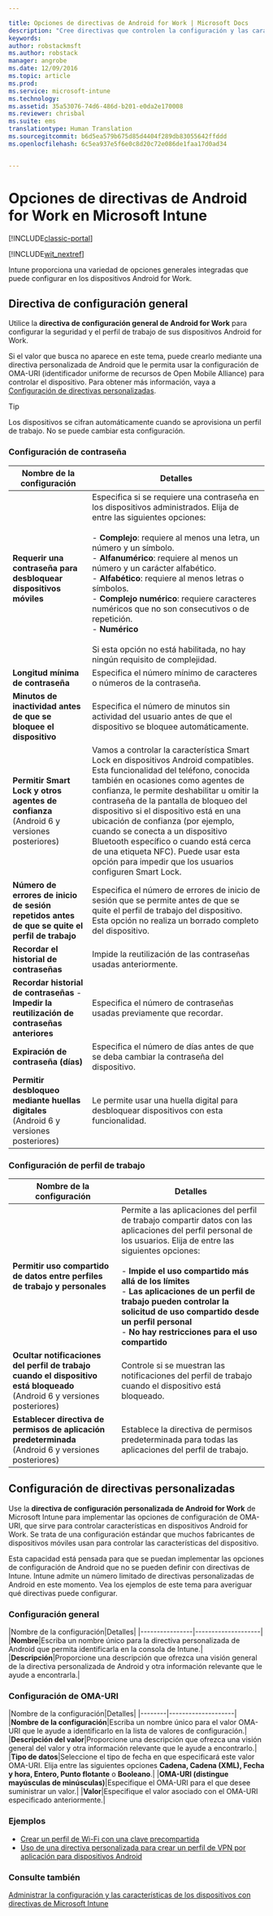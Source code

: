 ```yaml
---

title: Opciones de directivas de Android for Work | Microsoft Docs
description: "Cree directivas que controlen la configuración y las características en los dispositivos Android for Work que administra con Intune."
keywords: 
author: robstackmsft
ms.author: robstack
manager: angrobe
ms.date: 12/09/2016
ms.topic: article
ms.prod: 
ms.service: microsoft-intune
ms.technology: 
ms.assetid: 35a53076-74d6-486d-b201-e0da2e170008
ms.reviewer: chrisbal
ms.suite: ems
translationtype: Human Translation
ms.sourcegitcommit: b6d5ea579b675d85d4404f289db83055642ffddd
ms.openlocfilehash: 6c5ea937e5f6e0c8d20c72e086de1faa17d0ad34


---
```


# <a name="android-for-work-policy-settings-in-microsoft-intune"></a>Opciones de directivas de Android for Work en Microsoft Intune

[!INCLUDE[classic-portal](../includes/classic-portal.md)]

[!INCLUDE[wit_nextref](../includes/afw_rollout_disclaimer.md)]

Intune proporciona una variedad de opciones generales integradas que puede configurar en los dispositivos Android for Work.

## <a name="general-configuration-policy"></a>Directiva de configuración general

Utilice la **directiva de configuración general de Android for Work** para configurar la seguridad y el perfil de trabajo de sus dispositivos Android for Work.

Si el valor que busca no aparece en este tema, puede crearlo mediante una directiva personalizada de Android que le permita usar la configuración de OMA-URI (identificador uniforme de recursos de Open Mobile Alliance) para controlar el dispositivo. Para obtener más información, vaya a [Configuración de directivas personalizadas](#custom-policy-settings).

> [!TIP]
> Los dispositivos se cifran automáticamente cuando se aprovisiona un perfil de trabajo. No se puede cambiar esta configuración.

### <a name="password-settings"></a>Configuración de contraseña

|Nombre de la configuración|Detalles|
|----------------|-|
|**Requerir una contraseña para desbloquear dispositivos móviles**|Especifica si se requiere una contraseña en los dispositivos administrados. Elija de entre las siguientes opciones:<br><br>- **Complejo**: requiere al menos una letra, un número y un símbolo.<br>- **Alfanumérico**: requiere al menos un número y un carácter alfabético.<br>- **Alfabético**: requiere al menos letras o símbolos.<br>- **Complejo numérico**: requiere caracteres numéricos que no son consecutivos o de repetición.<br>- **Numérico**<br><br>Si esta opción no está habilitada, no hay ningún requisito de complejidad.|
|**Longitud mínima de contraseña**|Especifica el número mínimo de caracteres o números de la contraseña.|
|**Minutos de inactividad antes de que se bloquee el dispositivo**|Especifica el número de minutos sin actividad del usuario antes de que el dispositivo se bloquee automáticamente.|
|**Permitir Smart Lock y otros agentes de confianza**<br>(Android 6 y versiones posteriores)|Vamos a controlar la característica Smart Lock en dispositivos Android compatibles. Esta funcionalidad del teléfono, conocida también en ocasiones como agentes de confianza, le permite deshabilitar u omitir la contraseña de la pantalla de bloqueo del dispositivo si el dispositivo está en una ubicación de confianza (por ejemplo, cuando se conecta a un dispositivo Bluetooth específico o cuando está cerca de una etiqueta NFC). Puede usar esta opción para impedir que los usuarios configuren Smart Lock.|
|**Número de errores de inicio de sesión repetidos antes de que se quite el perfil de trabajo**|Especifica el número de errores de inicio de sesión que se permite antes de que se quite el perfil de trabajo del dispositivo. Esta opción no realiza un borrado completo del dispositivo.|
|**Recordar el historial de contraseñas**|Impide la reutilización de las contraseñas usadas anteriormente.|
|**Recordar historial de contraseñas** - **Impedir la reutilización de contraseñas anteriores**|Especifica el número de contraseñas usadas previamente que recordar.|
|**Expiración de contraseña (días)**|Especifica el número de días antes de que se deba cambiar la contraseña del dispositivo.|
|**Permitir desbloqueo mediante huellas digitales**<br>(Android 6 y versiones posteriores)|Le permite usar una huella digital para desbloquear dispositivos con esta funcionalidad.|


### <a name="work-profile-settings"></a>Configuración de perfil de trabajo

|Nombre de la configuración|Detalles|
|----------------|-|
|**Permitir uso compartido de datos entre perfiles de trabajo y personales**|Permite a las aplicaciones del perfil de trabajo compartir datos con las aplicaciones del perfil personal de los usuarios. Elija de entre las siguientes opciones:<br><br>- **Impide el uso compartido más allá de los límites**<br>- **Las aplicaciones de un perfil de trabajo pueden controlar la solicitud de uso compartido desde un perfil personal**<br>- **No hay restricciones para el uso compartido**|
|**Ocultar notificaciones del perfil de trabajo cuando el dispositivo está bloqueado**<br>(Android 6 y versiones posteriores)|Controle si se muestran las notificaciones del perfil de trabajo cuando el dispositivo está bloqueado.|
|**Establecer directiva de permisos de aplicación predeterminada**<br>(Android 6 y versiones posteriores)|Establece la directiva de permisos predeterminada para todas las aplicaciones del perfil de trabajo.|




## <a name="custom-policy-settings"></a>Configuración de directivas personalizadas
Use la **directiva de configuración personalizada de Android for Work** de Microsoft Intune para implementar las opciones de configuración de OMA-URI, que sirve para controlar características en dispositivos Android for Work. Se trata de una configuración estándar que muchos fabricantes de dispositivos móviles usan para controlar las características del dispositivo.

Esta capacidad está pensada para que se puedan implementar las opciones de configuración de Android que no se pueden definir con directivas de Intune.
Intune admite un número limitado de directivas personalizadas de Android en este momento. Vea los ejemplos de este tema para averiguar qué directivas puede configurar.

### <a name="general-settings"></a>Configuración general

|Nombre de la configuración|Detalles|
    |----------------|--------------------|
    |**Nombre**|Escriba un nombre único para la directiva personalizada de Android que permita identificarla en la consola de Intune.|
    |**Descripción**|Proporcione una descripción que ofrezca una visión general de la directiva personalizada de Android y otra información relevante que le ayude a encontrarla.|

### <a name="oma-uri-settings"></a>Configuración de OMA-URI

   |Nombre de la configuración|Detalles|
    |--------|--------------------|
    |**Nombre de la configuración**|Escriba un nombre único para el valor OMA-URI que le ayude a identificarlo en la lista de valores de configuración.|
    |**Descripción del valor**|Proporcione una descripción que ofrezca una visión general del valor y otra información relevante que le ayude a encontrarlo.|
    |**Tipo de datos**|Seleccione el tipo de fecha en que especificará este valor OMA-URI. Elija entre las siguientes opciones **Cadena, Cadena (XML), Fecha y hora, Entero, Punto flotante** o **Booleano**.|
    |**OMA-URI (distingue mayúsculas de minúsculas)**|Especifique el OMA-URI para el que desee suministrar un valor.|
    |**Valor**|Especifique el valor asociado con el OMA-URI especificado anteriormente.|

### <a name="examples"></a>Ejemplos

- [Crear un perfil de Wi-Fi con una clave precompartida](pre-shared-key-wi-fi-profile.md)
- [Uso de una directiva personalizada para crear un perfil de VPN por aplicación para dispositivos Android](per-app-vpn-for-android-pulse-secure.md)

### <a name="see-also"></a>Consulte también
[Administrar la configuración y las características de los dispositivos con directivas de Microsoft Intune](manage-settings-and-features-on-your-devices-with-microsoft-intune-policies.md)



<!--HONumber=Dec16_HO2-->


